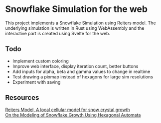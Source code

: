 # Snowflake Simulation for the web
This project implements a Snowflake Simulation using Reiters model. The underlying simulation is written in Rust using WebAssembly and the interactive part is created using Svelte for the web.

## Todo
* Implement custom coloring
* Improve web interface, display iteration count, better buttons
* Add inputs for alpha, beta and gamma values to change in realtime
* Test drawing a pixmap instead of hexagons for large sim resolutions
* Experiment with saving 

## Resources
[Reiters Model, A local cellular model for snow crystal growth](http://www.patarnott.com/pdf/SnowCrystalGrowth.pdf)  
[On the Modeling of Snowflake Growth Using Hexagonal Automata](https://math.mit.edu/research/highschool/primes/materials/2014/Li-Jessica.pdf)